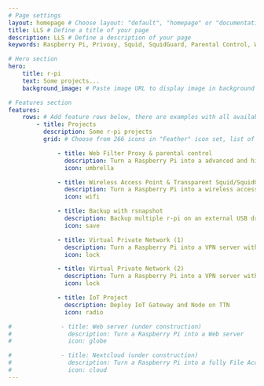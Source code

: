 ```yaml
---
# Page settings
layout: homepage # Choose layout: "default", "homepage" or "documentation-archive"
title: LLS # Define a title of your page
description: LLS # Define a description of your page
keywords: Raspberry Pi, Privoxy, Squid, SquidGuard, Parental Control, Web Filter # Define keywords for search engines

# Hero section
hero:
    title: r-pi
    text: Some projects...
    background_image: # Paste image URL to display image in background of hero section

# Features section
features:
    rows: # Add feature rows below, there are examples with all available options
        - title: Projects
          description: Some r-pi projects
          grid: # Choose from 266 icons in "Feather" icon set, list of all icons is available here - https://feathericons.com

              - title: Web Filter Proxy & parental control
                description: Turn a Raspberry Pi into a advanced and highly configurable web filter and parental control proxy with Privoxy, Squid and SquidGuard 
                icon: umbrella

              - title: Wireless Access Point & Transparent Squid/SquidGuard
                description: Turn a Raspberry Pi into a wireless access point with transparent Squid and SquidGuard proxy
                icon: wifi

              - title: Backup with rsnapshot
                description: Backup multiple r-pi on an external USB drive with rsnapshot
                icon: save

              - title: Virtual Private Network (1)
                description: Turn a Raspberry Pi into a VPN server with OpenVPN
                icon: lock

              - title: Virtual Private Network (2)
                description: Turn a Raspberry Pi into a VPN server with Wireguard
                icon: lock

              - title: IoT Project
                description: Deploy IoT Gateway and Node on TTN
                icon: radio

#              - title: Web server (under construction)
#                description: Turn a Raspberry Pi into a Web server
#                icon: globe

#              - title: Nextcloud (under construction)
#                description: Turn a Raspberry Pi into a fully File Access and sync platform
#                icon: cloud
---
```

